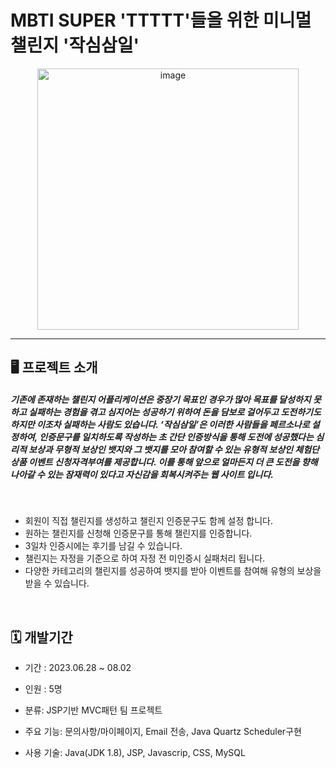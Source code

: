 # MBTI SUPER 'TTTTT'들을 위한 미니멀 챌린지 '작심삼일'

 <div align="center">
<img width="418" alt="image" src="https://github.com/ryuahnee/Challenge3Day/assets/135402890/5405afb8-d87a-472c-8833-11b24dac8086">
 </div>
 
---

## 🖥️  프로젝트 소개 
##### 기존에 존재하는 챌린지 어플리케이션은 중장기 목표인 경우가 많아 목표를 달성하지 못하고 실패하는 경험을 겪고 심지어는 성공하기 위하여 돈을 담보로 걸어두고 도전하기도 하지만 이조차 실패하는 사람도 있습니다. ‘작심삼일’은 이러한 사람들을 페르소나로 설정하여, 인증문구를 일치하도록 작성하는 초 간단 인증방식을 통해 도전에 성공했다는 심리적 보상과 무형적 보상인 뱃지와 그 뱃지를 모아 참여할 수 있는 유형적 보상인 체험단 상품 이벤트 신청자격부여를 제공합니다. 이를 통해 앞으로 얼마든지 더 큰 도전을 향해 나아갈 수 있는 잠재력이 있다고 자신감을 회복시켜주는 웹 사이트 입니다.

<br>

* 회원이 직접 챌린지를 생성하고 챌린지 인증문구도 함께 설정 합니다.
* 원하는 챌린지를 신청해 인증문구를 통해 챌린지를 인증합니다.
* 3일차 인증시에는 후기를 남길 수 있습니다.
* 챌린지는 자정을 기준으로 하여 자정 전 미인증시 실패처리 됩니다.
* 다양한 카테고리의 챌린지를 성공하여 뱃지를 받아 이벤트를 참여해 유형의 보상을 받을 수 있습니다.


<br>

## 🗓️  개발기간
* 기간 : 2023.06.28 ~ 08.02

* 인원 : 5명

* 분류: JSP기반 MVC패턴 팀 프로젝트

* 주요 기능: 문의사항/마이페이지, Email 전송, Java Quartz Scheduler구현

* 사용 기술: Java(JDK 1.8), JSP, Javascrip, CSS, MySQL


